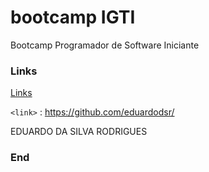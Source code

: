 # bootcamp IGTI

Bootcamp Programador de Software Iniciante

### Links

[Links](https://github.com/eduardodsr/)

`<link>` : <https://github.com/eduardodsr/>

EDUARDO DA SILVA RODRIGUES

### End
